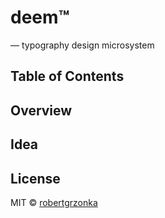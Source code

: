 # deem™
— typography design microsystem

## Table of Contents

## Overview

## Idea

## License

MIT © [robertgrzonka](https://robertgrzonka.pl)
